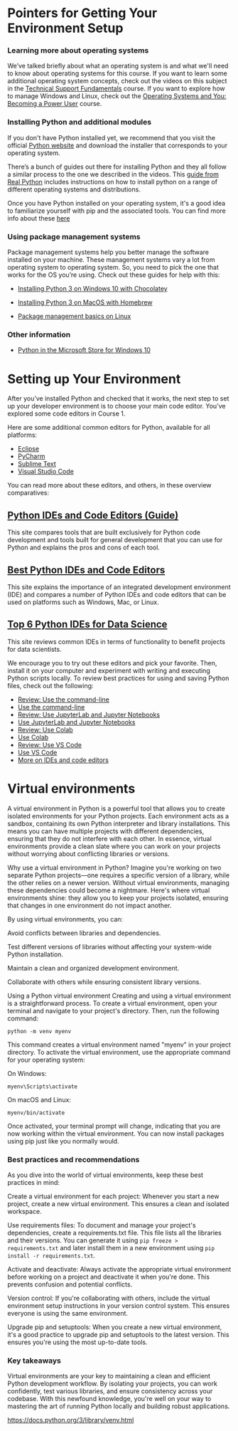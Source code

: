 # Pointers for Getting Your Environment Setup

### Learning more about operating systems

We’ve talked briefly about what an operating system is and what we'll need to know about operating systems for this course. If you want to learn some additional operating system concepts, check out the videos on this subject in the [Technical Support Fundamentals](https://www.coursera.org/learn/technical-support-fundamentals) course. If you want to explore how to manage Windows and Linux, check out the [Operating Systems and You: Becoming a Power User](https://www.coursera.org/learn/os-power-user) course.

### Installing Python and additional modules

If you don't have Python installed yet, we recommend that you visit the
official [Python website](http://www.python.org/) and download the installer that corresponds to your operating system.

There’s a bunch of guides out there for installing Python and they all follow a similar process to the one we described in the videos. This [guide from Real Python](https://realpython.com/installing-python/) includes instructions on how to install python on a range of different operating systems and distributions.

Once you have Python installed on your operating system, it's a good idea to familiarize yourself with pip and the associated tools. You can find more info about these [here](https://packaging.python.org/guides/installing-using-pip-and-virtual-environments/)

### Using package management systems

Package management systems help you better manage the software installed on your machine. These management systems vary a lot from operating system to operating system. So, you need to pick the one that works for the OS you’re using. Check out these guides for help with this:

- [Installing Python 3 on Windows 10 with Chocolatey](https://www.digitalocean.com/community/tutorials/how-to-install-python-3-and-set-up-a-local-programming-environment-on-windows-10)

- [Installing Python 3 on MacOS with Homebrew](https://programwithus.com/learn/python/install-python3-mac)

- [Package management basics on Linux](https://www.digitalocean.com/community/tutorials/package-management-basics-apt-yum-dnf-pkg)

### Other information

- [Python in the Microsoft Store for Windows 10](https://devblogs.microsoft.com/python/python-in-the-windows-10-may-2019-update/)

# Setting up Your Environment

After you’ve installed Python and checked that it works, the next step to set up your developer environment is to choose your main code editor. You’ve explored some code editors in Course 1.

Here are some additional common editors for Python, available for all platforms:

- [Eclipse](http://www.eclipse.org/)
- [PyCharm](https://www.jetbrains.com/pycharm/)
- [Sublime Text](http://www.sublimetext.com/)
- [Visual Studio Code](https://code.visualstudio.com/)

You can read more about these editors, and others, in these overview comparatives:

## [Python IDEs and Code Editors (Guide)](https://realpython.com/python-ides-code-editors-guide/#pycharm)

This site compares tools that are built exclusively for Python code development and tools built for general development that you can use for Python and explains the pros and cons of each tool.

## [Best Python IDEs and Code Editors](https://www.softwaretestinghelp.com/python-ide-code-editors/)

This site explains the importance of an integrated development environment (IDE) and compares a number of Python IDEs and code editors that can be used on platforms such as Windows, Mac, or Linux.

## [Top 6 Python IDEs for Data Science](https://www.datacamp.com/community/tutorials/data-science-python-ide)

This site reviews common IDEs in terms of functionality to benefit projects for data scientists.

We encourage you to try out these editors and pick your favorite. Then, install it on your computer and experiment with writing and executing Python scripts locally. To review best practices for using and saving Python files, check out the following:

- [Review: Use the command-line](https://www.coursera.org/learn/python-crash-course/supplement/vBqPl/review-use-the-command-line)
- [Use the command-line](https://www.coursera.org/learn/python-crash-course/lecture/Kz1Qr/use-the-command-line)
- [Review: Use JupyterLab and Jupyter Notebooks](https://www.coursera.org/learn/python-crash-course/supplement/C2ll0/review-use-jupyterlab-and-jupyter-notebooks)
- [Use JupyterLab and Jupyter Notebooks](https://www.coursera.org/learn/python-crash-course/lecture/e9iE9/use-jupyterlab-and-jupyter-notebooks)
- [Review: Use Colab](https://www.coursera.org/learn/python-crash-course/supplement/xgTqT/review-use-colab)
- [Use Colab](https://www.coursera.org/learn/python-crash-course/lecture/563SQ/use-colab)
- [Review: Use VS Code](https://www.coursera.org/learn/python-crash-course/supplement/gcQVZ/review-use-vs-code)
- [Use VS Code](https://www.coursera.org/learn/python-crash-course/lecture/DQhOO/use-vs-code)
- [More on IDEs and code editors](https://www.coursera.org/learn/python-crash-course/supplement/5KUxr/more-on-ides-and-code-editors)

# Virtual environments

A virtual environment in Python is a powerful tool that allows you to create isolated environments for your Python projects. Each environment acts as a sandbox, containing its own Python interpreter and library installations. This means you can have multiple projects with different dependencies, ensuring that they do not interfere with each other. In essence, virtual environments provide a clean slate where you can work on your projects without worrying about conflicting libraries or versions.

Why use a virtual environment in Python?
Imagine you're working on two separate Python projects—one requires a specific version of a library, while the other relies on a newer version. Without virtual environments, managing these dependencies could become a nightmare. Here's where virtual environments shine: they allow you to keep your projects isolated, ensuring that changes in one environment do not impact another.

By using virtual environments, you can:

Avoid conflicts between libraries and dependencies.

Test different versions of libraries without affecting your system-wide Python installation.

Maintain a clean and organized development environment.

Collaborate with others while ensuring consistent library versions.

Using a Python virtual environment
Creating and using a virtual environment is a straightforward process. To create a virtual environment, open your terminal and navigate to your project's directory. Then, run the following command:

`python -m venv myenv`

This command creates a virtual environment named "myenv" in your project directory. To activate the virtual environment, use the appropriate command for your operating system:

On Windows:

`myenv\Scripts\activate`

On macOS and Linux:

`myenv/bin/activate`

Once activated, your terminal prompt will change, indicating that you are now working within the virtual environment. You can now install packages using pip just like you normally would.

### Best practices and recommendations

As you dive into the world of virtual environments, keep these best practices in mind:

Create a virtual environment for each project: Whenever you start a new project, create a new virtual environment. This ensures a clean and isolated workspace.

Use requirements files: To document and manage your project's dependencies, create a requirements.txt file. This file lists all the libraries and their versions. You can generate it using `pip freeze > requirements.txt` and later install them in a new environment using `pip install -r requirements.txt`.

Activate and deactivate: Always activate the appropriate virtual environment before working on a project and deactivate it when you're done. This prevents confusion and potential conflicts.

Version control: If you're collaborating with others, include the virtual environment setup instructions in your version control system. This ensures everyone is using the same environment.

Upgrade pip and setuptools: When you create a new virtual environment, it's a good practice to upgrade pip and setuptools to the latest version. This ensures you're using the most up-to-date tools.

### Key takeaways

Virtual environments are your key to maintaining a clean and efficient Python development workflow. By isolating your projects, you can work confidently, test various libraries, and ensure consistency across your codebase. With this newfound knowledge, you're well on your way to mastering the art of running Python locally and building robust applications.

https://docs.python.org/3/library/venv.html
